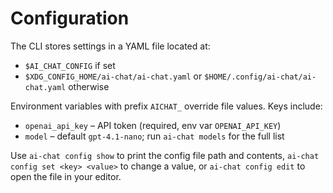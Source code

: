 # Configuration

The CLI stores settings in a YAML file located at:

- `$AI_CHAT_CONFIG` if set
- `$XDG_CONFIG_HOME/ai-chat/ai-chat.yaml` or `$HOME/.config/ai-chat/ai-chat.yaml`
  otherwise

Environment variables with prefix `AICHAT_` override file values. Keys include:

- `openai_api_key` – API token (required, env var `OPENAI_API_KEY`)
- `model` – default `gpt-4.1-nano`; run `ai-chat models` for the full list

Use `ai-chat config show` to print the config file path and contents, `ai-chat config set <key> <value>` to change a value, or `ai-chat config edit` to open the file in your editor.
